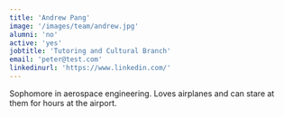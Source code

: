 ```yaml
---
title: 'Andrew Pang'
image: '/images/team/andrew.jpg'
alumni: 'no'
active: 'yes'
jobtitle: 'Tutoring and Cultural Branch'
email: 'peter@test.com'
linkedinurl: 'https://www.linkedin.com/'
---
```


Sophomore in aerospace engineering. Loves airplanes and can stare at them for hours at the airport.
